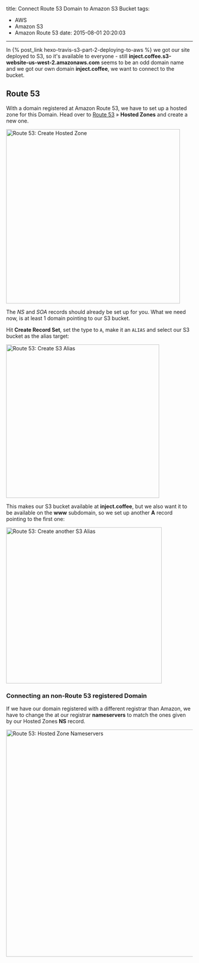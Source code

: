title: Connect Route 53 Domain to Amazon S3 Bucket
tags:
  - AWS
  - Amazon S3
  - Amazon Route 53
date: 2015-08-01 20:20:03
---


In {% post_link hexo-travis-s3-part-2-deploying-to-aws %} we got our site deployed to S3, so it's available to everyone - still **inject.coffee.s3-website-us-west-2.amazonaws.com** seems to be an odd domain name and we got our own domain **inject.coffee**, we want to connect to the bucket.

<!-- more -->

## Route 53

With a domain registered at Amazon Route 53, we have to set up a hosted zone for this Domain. Head over to [Route 53](https://console.aws.amazon.com/route53/home) » **Hosted Zones** and create a new one.

<img
  src="/{{slug}}/route-53_create-hosted-zone.min.png"
  width="469"
  alt="Route 53: Create Hosted Zone"
  title="Route 53: Create Hosted Zone">

The *NS* and *SOA* records should already be set up for you. What we need now, is at least 1 domain pointing to our S3 bucket.

Hit **Create Record Set**, set the type to `A`, make it an `ALIAS` and select our S3 bucket as the alias target:

<img
  src="/{{slug}}/route-53_add-s3-alias-1.min.png"
  width="413"
  alt="Route 53: Create S3 Alias"
  title="Route 53: Create S3 Alias">

This makes our S3 bucket available at **inject.coffee**, but we also want it to be available on the **www** subdomain, so we set up another **A** record pointing to the first one:

<img
  src="/{{slug}}/route-53_add-s3-alias-2.min.png"
  width="420"
  alt="Route 53: Create another S3 Alias"
  title="Route 53: Create another S3 Alias">

### Connecting an non-Route 53 registered Domain

If we have our domain registered with a different registrar than Amazon, we have to change the at our registrar **nameservers** to match the ones given by our Hosted Zones **NS** record.

<img
  src="/{{slug}}/route-53_hosted-zone-nameservers.min.png"
  width="611"
  alt="Route 53: Hosted Zone Nameservers"
  title="Route 53: Hosted Zone Nameservers">
